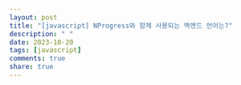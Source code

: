 ```yaml
---
layout: post
title: "[javascript] NProgress와 함께 사용되는 백엔드 언어는?"
description: " "
date: 2023-10-20
tags: [javascript]
comments: true
share: true
---
```

